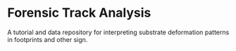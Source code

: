# Forensic Track Analysis
A tutorial and data repository for interpreting substrate deformation patterns in footprints and other sign.
